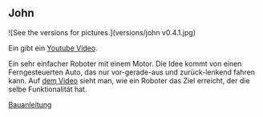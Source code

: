 John
----

![See the versions for pictures.](versions/john v0.4.1.jpg)

Ein gibt ein [Youtube Video](https://www.youtube.com/watch?v=KsPsh_-MPLM). 

Ein sehr einfacher Roboter mit einem Motor.
Die Idee kommt von einen Ferngesteuerten Auto, das nur vor-gerade-aus und zurück-lenkend fahren kann.
Auf [dem Video](http://www.youtube.com/watch?v=kYLdbn5RwS8) sieht man, wie ein Roboter das Ziel erreicht, der die selbe Funktionalität hat.

[Bauanleitung](bauanleitung)
